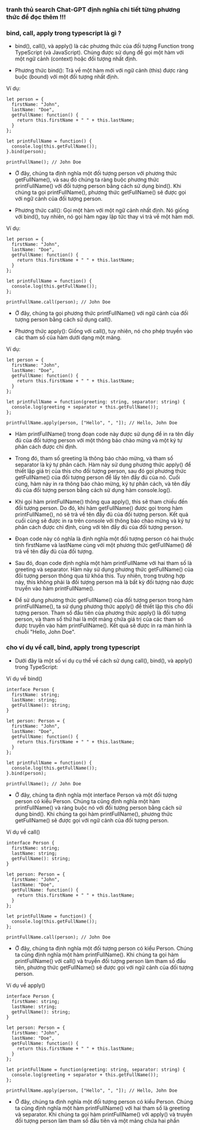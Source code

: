 ### tranh thủ search Chat-GPT định nghĩa chi tiết từng phương thức để đọc thêm !!!

### bind, call, apply trong typescript là gì ?

- bind(), call(), và apply() là các phương thức của đối tượng Function trong TypeScript (và JavaScript). Chúng được sử dụng để gọi một hàm với một ngữ cảnh (context) hoặc đối tượng nhất định.

+ Phương thức bind(): Trả về một hàm mới với ngữ cảnh (this) được ràng buộc (bound) với một đối tượng nhất định. 

Ví dụ:

```
let person = {
  firstName: "John",
  lastName: "Doe",
  getFullName: function() {
    return this.firstName + " " + this.lastName;
  }
};

let printFullName = function() {
  console.log(this.getFullName());
}.bind(person);

printFullName(); // John Doe
```

- Ở đây, chúng ta định nghĩa một đối tượng person với phương thức getFullName(), và sau đó chúng ta ràng buộc phương thức printFullName() với đối tượng person bằng cách sử dụng bind(). Khi chúng ta gọi printFullName(), phương thức getFullName() sẽ được gọi với ngữ cảnh của đối tượng person.

+ Phương thức call(): Gọi một hàm với một ngữ cảnh nhất định. Nó giống với bind(), tuy nhiên, nó gọi hàm ngay lập tức thay vì trả về một hàm mới. 

Ví dụ:

```
let person = {
  firstName: "John",
  lastName: "Doe",
  getFullName: function() {
    return this.firstName + " " + this.lastName;
  }
};

let printFullName = function() {
  console.log(this.getFullName());
};

printFullName.call(person); // John Doe
```

- Ở đây, chúng ta gọi phương thức printFullName() với ngữ cảnh của đối tượng person bằng cách sử dụng call().

+ Phương thức apply(): Giống với call(), tuy nhiên, nó cho phép truyền vào các tham số của hàm dưới dạng một mảng.

Ví dụ:

```
let person = {
  firstName: "John",
  lastName: "Doe",
  getFullName: function() {
    return this.firstName + " " + this.lastName;
  }
};

let printFullName = function(greeting: string, separator: string) {
  console.log(greeting + separator + this.getFullName());
};

printFullName.apply(person, ["Hello", ", "]); // Hello, John Doe
```

- Hàm printFullName() trong đoạn code này được sử dụng để in ra tên đầy đủ của đối tượng person với một thông báo chào mừng và một ký tự phân cách được chỉ định.

- Trong đó, tham số greeting là thông báo chào mừng, và tham số separator là ký tự phân cách. Hàm này sử dụng phương thức apply() để thiết lập giá trị của this cho đối tượng person, sau đó gọi phương thức getFullName() của đối tượng person để lấy tên đầy đủ của nó. Cuối cùng, hàm này in ra thông báo chào mừng, ký tự phân cách, và tên đầy đủ của đối tượng person bằng cách sử dụng hàm console.log().

- Khi gọi hàm printFullName() thông qua apply(), this sẽ tham chiếu đến đối tượng person. Do đó, khi hàm getFullName() được gọi trong hàm printFullName(), nó sẽ trả về tên đầy đủ của đối tượng person. Kết quả cuối cùng sẽ được in ra trên console với thông báo chào mừng và ký tự phân cách được chỉ định, cùng với tên đầy đủ của đối tượng person.

- Đoạn code này có nghĩa là định nghĩa một đối tượng person có hai thuộc tính firstName và lastName cùng với một phương thức getFullName() để trả về tên đầy đủ của đối tượng.

- Sau đó, đoạn code định nghĩa một hàm printFullName với hai tham số là greeting và separator. Hàm này sử dụng phương thức getFullName() của đối tượng person thông qua từ khóa this. Tuy nhiên, trong trường hợp này, this không phải là đối tượng person mà là bất kỳ đối tượng nào được truyền vào hàm printFullName().

- Để sử dụng phương thức getFullName() của đối tượng person trong hàm printFullName(), ta sử dụng phương thức apply() để thiết lập this cho đối tượng person. Tham số đầu tiên của phương thức apply() là đối tượng person, và tham số thứ hai là một mảng chứa giá trị của các tham số được truyền vào hàm printFullName(). Kết quả sẽ được in ra màn hình là chuỗi "Hello, John Doe".

### cho ví dụ về call, bind, apply trong typescript

- Dưới đây là một số ví dụ cụ thể về cách sử dụng call(), bind(), và apply() trong TypeScript:

Ví dụ về bind()

```
interface Person {
  firstName: string;
  lastName: string;
  getFullName(): string;
}

let person: Person = {
  firstName: "John",
  lastName: "Doe",
  getFullName: function() {
    return this.firstName + " " + this.lastName;
  }
};

let printFullName = function() {
  console.log(this.getFullName());
}.bind(person);

printFullName(); // John Doe
```

- Ở đây, chúng ta định nghĩa một interface Person và một đối tượng person có kiểu Person. Chúng ta cũng định nghĩa một hàm printFullName() và ràng buộc nó với đối tượng person bằng cách sử dụng bind(). Khi chúng ta gọi hàm printFullName(), phương thức getFullName() sẽ được gọi với ngữ cảnh của đối tượng person.

Ví dụ về call()

```
interface Person {
  firstName: string;
  lastName: string;
  getFullName(): string;
}

let person: Person = {
  firstName: "John",
  lastName: "Doe",
  getFullName: function() {
    return this.firstName + " " + this.lastName;
  }
};

let printFullName = function() {
  console.log(this.getFullName());
};

printFullName.call(person); // John Doe
```

- Ở đây, chúng ta định nghĩa một đối tượng person có kiểu Person. Chúng ta cũng định nghĩa một hàm printFullName(). Khi chúng ta gọi hàm printFullName() với call() và truyền đối tượng person làm tham số đầu tiên, phương thức getFullName() sẽ được gọi với ngữ cảnh của đối tượng person.

Ví dụ về apply()

```
interface Person {
  firstName: string;
  lastName: string;
  getFullName(): string;
}

let person: Person = {
  firstName: "John",
  lastName: "Doe",
  getFullName: function() {
    return this.firstName + " " + this.lastName;
  }
};

let printFullName = function(greeting: string, separator: string) {
  console.log(greeting + separator + this.getFullName());
};

printFullName.apply(person, ["Hello", ", "]); // Hello, John Doe
```

- Ở đây, chúng ta định nghĩa một đối tượng person có kiểu Person. Chúng ta cũng định nghĩa một hàm printFullName() với hai tham số là greeting và separator. Khi chúng ta gọi hàm printFullName() với apply() và truyền đối tượng person làm tham số đầu tiên và một mảng chứa hai phần